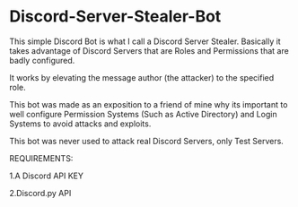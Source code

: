 # Discord-Server-Stealer-Bot

This simple Discord Bot is what I call a Discord Server Stealer. Basically it takes advantage of Discord Servers that are Roles and Permissions that are badly configured.

It works by elevating the message author (the attacker) to the specified role.

This bot was made as an exposition to a friend of mine why its important to well configure Permission Systems (Such as Active Directory) and Login Systems to avoid attacks and exploits.

This bot was never used to attack real Discord Servers, only Test Servers.

REQUIREMENTS:

1.A Discord API KEY

2.Discord.py API
